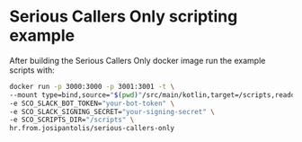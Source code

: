 # Serious Callers Only scripting example

After building the Serious Callers Only docker image run the example scripts with:

```bash
docker run -p 3000:3000 -p 3001:3001 -t \
--mount type=bind,source="$(pwd)"/src/main/kotlin,target=/scripts,readonly \
-e SCO_SLACK_BOT_TOKEN="your-bot-token" \
-e SCO_SLACK_SIGNING_SECRET="your-signing-secret" \
-e SCO_SCRIPTS_DIR="/scripts" \
hr.from.josipantolis/serious-callers-only
```
